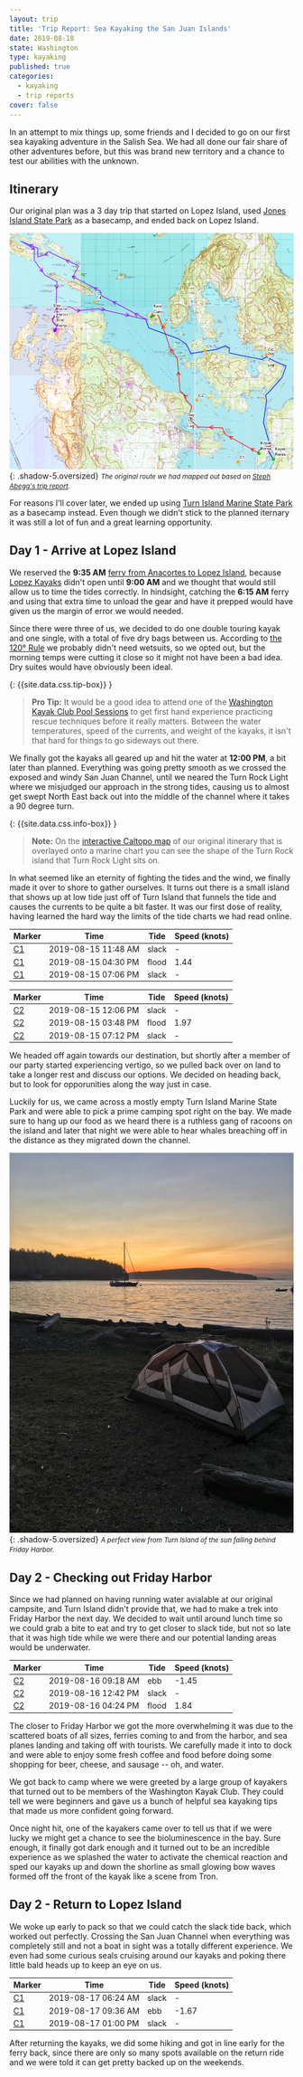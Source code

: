 ```yaml
---
layout: trip
title: 'Trip Report: Sea Kayaking the San Juan Islands'
date: 2019-08-18
state: Washington
type: kayaking
published: true
categories:
  - kayaking
  - trip reports
cover: false
---
```


In an attempt to mix things up, some friends and I decided to go on our first
sea kayaking adventure in the Salish Sea. We had all done our fair share of
other adventures before, but this was brand new territory and a chance to test
our abilities with the unknown.

## Itinerary

Our original plan was a 3 day trip that started on Lopez Island, used [Jones
Island State Park](https://parks.state.wa.us/525/Jones-Island) as a basecamp,
and ended back on Lopez Island.

![Salish Sea Itinerary](/assets/images/trips/kayaking-san-juans-itinerary.png "Salish Sea Itinerary"){: .shadow-5.oversized} <small><i>The original route we had mapped out based on [Steph Abegg's trip report](http://www.stephabegg.com/home/tripreports/washington/olympics/sanjuanskayak).</i></small>

For reasons I'll cover later, we ended up using [Turn Island Marine State Park](https://parks.state.wa.us/295/Turn-Island)
as a basecamp instead. Even though we didn't stick to the planned iternary it
was still a lot of fun and a great learning opportunity.

## Day 1 - Arrive at Lopez Island

We reserved the **9:35 AM** [ferry from Anacortes to Lopez Island](https://www.wsdot.wa.gov/Ferries/Schedule/ScheduleDetail.aspx?departingterm=1&arrivingterm=13&roundtrip=true), because [Lopez Kayaks](https://www.lopezkayaks.com)
didn't open until **9:00 AM** and we thought that would still allow us to time
the tides correctly. In hindsight, catching the **6:15 AM** ferry and using that
extra time to unload the gear and have it prepped would have given us the margin
of error we would needed.

Since there were three of us, we decided to do one double touring kayak and one
single, with a total of five dry bags between us. According to
[the 120&deg; Rule](https://www.gobair.org/Resources/Documents/Cold_Water.pdf)
we probably didn't need wetsuits, so we opted out, but the morning temps were
cutting it close so it might not have been a bad idea. Dry suites would have
obviously been ideal.

{: {{site.data.css.tip-box}} }
> **Pro Tip:** It would be a good idea to attend one of the [Washington Kayak Club Pool Sessions](https://wakayakclub.clubexpress.com/content.aspx?page_id=22&club_id=821680&module_id=137271)
to get first hand experience practicing rescue techniques before it really
matters. Between the water temperatures, speed of the currents, and weight of
the kayaks, it isn't that hard for things to go sideways out there.

We finally got the kayaks all geared up and hit the water at **12:00 PM**, a bit
later than planned. Everything was going pretty smooth as we crossed the exposed
and windy San Juan Channel, until we neared the Turn Rock Light where we
misjudged our approach in the strong tides, causing us to almost get swept North
East back out into the middle of the channel where it takes a 90 degree turn.

{: {{site.data.css.info-box}} }
> **Note:** On the [interactive Caltopo map](https://caltopo.com/m/0L17) of our
original itinerary that is overlayed onto a marine chart you can see the shape
of the Turn Rock island that Turn Rock Light sits on.
 
In what seemed like an eternity of fighting the tides and the wind, we finally
made it over to shore to gather ourselves. It turns out there is a small island
that shows up at low tide just off of Turn Island that funnels the tide and
causes the currents to be quite a bit faster. It was our first dose of reality,
having learned the hard way the limits of the tide charts we had read online.

| Marker                                                                         | Time                | Tide  | Speed (knots) |
|--------------------------------------------------------------------------------|---------------------|-------|---------------|
| [C1](https://tidesandcurrents.noaa.gov/noaacurrents/Predictions?id=PUG1746_10) | 2019-08-15 11:48 AM | slack | -             |
| [C1](https://tidesandcurrents.noaa.gov/noaacurrents/Predictions?id=PUG1746_10) | 2019-08-15 04:30 PM | flood | 1.44          |
| [C1](https://tidesandcurrents.noaa.gov/noaacurrents/Predictions?id=PUG1746_10) | 2019-08-15 07:06 PM | slack | -             |

| Marker                                                                         | Time                | Tide  | Speed (knots) |
|--------------------------------------------------------------------------------|---------------------|-------|---------------|
| [C2](https://tidesandcurrents.noaa.gov/noaacurrents/Predictions?id=PUG1745_24) | 2019-08-15 12:06 PM | slack | -             | 
| [C2](https://tidesandcurrents.noaa.gov/noaacurrents/Predictions?id=PUG1745_24) | 2019-08-15 03:48 PM | flood | 1.97          |
| [C2](https://tidesandcurrents.noaa.gov/noaacurrents/Predictions?id=PUG1745_24) | 2019-08-15 07:12 PM | slack | -             |

We headed off again towards our destination, but shortly after a member of our
party started experiencing vertigo, so we pulled back over on land to take a
longer rest and discuss our options. We decided on heading back, but to look for
opporunities along the way just in case.

Luckily for us, we came across a mostly empty Turn Island Marine State Park and
were able to pick a prime camping spot right on the bay. We made sure to hang up
our food as we heard there is a ruthless gang of racoons on the island and later
that night we were able to hear whales breaching off in the distance as they
migrated down the channel.

![Turn Island Camp Spot](/assets/images/trips/turn-island-camp-spot.JPG "Turn Island Camp Spot"){: .shadow-5.oversized} <small><i>A perfect view from Turn Island of the sun falling behind Friday Harbor.</i></small>

## Day 2 - Checking out Friday Harbor

Since we had planned on having running water avialable at our original campsite,
and Turn Island didn't provide that, we had to make a trek into Friday Harbor
the next day. We decided to wait until around lunch time so we could grab a bite
to eat and try to get closer to slack tide, but not so late that it was high
tide while we were there and our potential landing areas would be underwater.

| Marker                                                                         | Time                | Tide  | Speed (knots) |
|--------------------------------------------------------------------------------|---------------------|-------|---------------|
| [C2](https://tidesandcurrents.noaa.gov/noaacurrents/Predictions?id=PUG1745_24) | 2019-08-16 09:18 AM | ebb   | -1.45         |
| [C2](https://tidesandcurrents.noaa.gov/noaacurrents/Predictions?id=PUG1745_24) | 2019-08-16 12:42 PM | slack | -             |
| [C2](https://tidesandcurrents.noaa.gov/noaacurrents/Predictions?id=PUG1745_24) | 2019-08-16 04:24 PM | flood | 1.84          |

The closer to Friday Harbor we got the more overwhelming it was due to the
scattered boats of all sizes, ferries coming to and from the harbor, and
sea planes landing and taking off with tourists. We carefully made it into to
dock and were able to enjoy some fresh coffee and food before doing some
shopping for beer, cheese, and sausage -- oh, and water.

We got back to camp where we were greeted by a large group of kayakers that
turned out to be members of the Washington Kayak Club. They could tell we were
beginners and gave us a bunch of helpful sea kayaking tips that made us more
confident going forward.

Once night hit, one of the kayakers came over to tell us that if we were lucky
we might get a chance to see the bioluminescence in the bay. Sure enough, it
finally got dark enough and it turned out to be an incredible experience as we
splashed the water to activate the chemical reaction and sped our kayaks up and
down the shorline as small glowing bow waves formed off the front of the kayak
like a scene from Tron.

## Day 2 - Return to Lopez Island

We woke up early to pack so that we could catch the slack tide back, which
worked out perfectly. Crossing the San Juan Channel when everything was
completely still and not a boat in sight was a totally different experience.
We even had some curious seals cruising around our kayaks and poking there
little bald heads up to keep an eye on us.

| Marker                                                                         | Time                | Tide  | Speed (knots) |
|--------------------------------------------------------------------------------|---------------------|-------|---------------|
| [C1](https://tidesandcurrents.noaa.gov/noaacurrents/Predictions?id=PUG1746_10) | 2019-08-17 06:24 AM | slack | -             |
| [C1](https://tidesandcurrents.noaa.gov/noaacurrents/Predictions?id=PUG1746_10) | 2019-08-17 09:36 AM | ebb   | -1.67         |
| [C1](https://tidesandcurrents.noaa.gov/noaacurrents/Predictions?id=PUG1746_10) | 2019-08-17 01:00 PM | slack | -             |

After returning the kayaks, we did some hiking and got in line early for the
ferry back, since there are only so many spots available on the return ride and
we were told it can get pretty backed up on the weekends.
